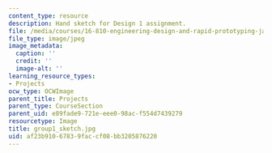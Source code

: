 ```yaml
---
content_type: resource
description: Hand sketch for Design 1 assignment.
file: /media/courses/16-810-engineering-design-and-rapid-prototyping-january-iap-2005/af23b91067839faccf08bb3205876220_group1_sketch.jpg
file_type: image/jpeg
image_metadata:
  caption: ''
  credit: ''
  image-alt: ''
learning_resource_types:
- Projects
ocw_type: OCWImage
parent_title: Projects
parent_type: CourseSection
parent_uid: e89fade9-721e-eee0-98ac-f554d7439279
resourcetype: Image
title: group1_sketch.jpg
uid: af23b910-6783-9fac-cf08-bb3205876220
---
```

